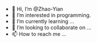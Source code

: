 - 👋 Hi, I’m @Zhao-Yian
- 👀 I’m interested in programming.
- 🌱 I’m currently learning ...
- 💞️ I’m looking to collaborate on ...
- 📫 How to reach me ...

<!---
Zhao-Yian/Zhao-Yian is a ✨ special ✨ repository because its `README.md` (this file) appears on your GitHub profile.
You can click the Preview link to take a look at your changes.
--->
